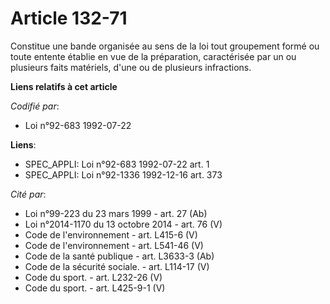 # Article 132-71

Constitue une bande organisée au sens de la loi tout groupement formé ou toute entente établie en vue de la préparation,
caractérisée par un ou plusieurs faits matériels, d'une ou de plusieurs infractions.

**Liens relatifs à cet article**

_Codifié par_:

  - Loi n°92-683 1992-07-22

**Liens**:

  - SPEC_APPLI: Loi n°92-683 1992-07-22 art. 1
  - SPEC_APPLI: Loi n°92-1336 1992-12-16 art. 373

_Cité par_:

  - Loi n°99-223 du 23 mars 1999 - art. 27 (Ab)
  - Loi n°2014-1170 du 13 octobre 2014 - art. 76 (V)
  - Code de l'environnement - art. L415-6 (V)
  - Code de l'environnement - art. L541-46 (V)
  - Code de la santé publique - art. L3633-3 (Ab)
  - Code de la sécurité sociale. - art. L114-17 (V)
  - Code du sport. - art. L232-26 (V)
  - Code du sport. - art. L425-9-1 (V)
